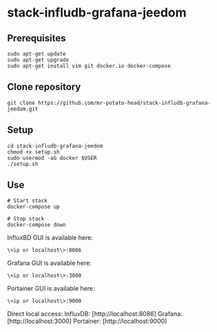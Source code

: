 
# stack-infludb-grafana-jeedom

## Prerequisites
```
sudo apt-get update
sudo apt-get upgrade
sudo apt-get install vim git docker.io docker-compose
```

## Clone repository
```
git clone https://github.com/mr-potato-head/stack-infludb-grafana-jeedom.git
```

## Setup
```
cd stack-infludb-grafana-jeedom
chmod +x setup.sh
sudo usermod -aG docker $USER
./setup.sh
```

## Use
```
# Start stack
docker-compose up

# Stop stack
docker-compose down
```

InfluxBD GUI is available here:
```
\<ip or localhost\>:8086
```
Grafana GUI is available here:
```
\<ip or localhost\>:3000
```
Portainer GUI is available here:
```
\<ip or localhost\>:9000
```

Direct local access:
InfluxDB: [http://localhost:8086]
Grafana: [http://localhost:3000]
Portainer: [http://localhost:9000]